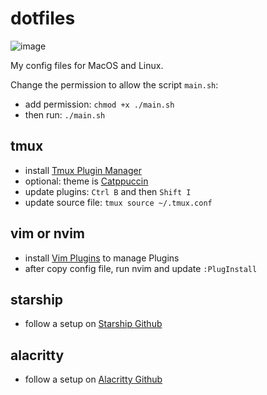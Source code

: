# dotfiles

![image](https://github.com/duongital/dotfiles/assets/5635533/8ac2df85-dad2-4bb7-815b-04e495354e4f)

My config files for MacOS and Linux.

Change the permission to allow the script `main.sh`:

- add permission: `chmod +x ./main.sh`
- then run: `./main.sh`

## tmux

- install [Tmux Plugin Manager](https://github.com/tmux-plugins/tpm)
- optional: theme is [Catppuccin](https://github.com/catppuccin/tmux)
- update plugins: `Ctrl B` and then `Shift I`
- update source file: `tmux source ~/.tmux.conf`

## vim or nvim

- install [Vim Plugins](https://github.com/junegunn/vim-plug) to manage Plugins
- after copy config file, run nvim and update `:PlugInstall`

## starship

- follow a setup on [Starship Github](https://github.com/starship/starship)

## alacritty

- follow a setup on [Alacritty Github](https://github.com/alacritty/alacritty)
